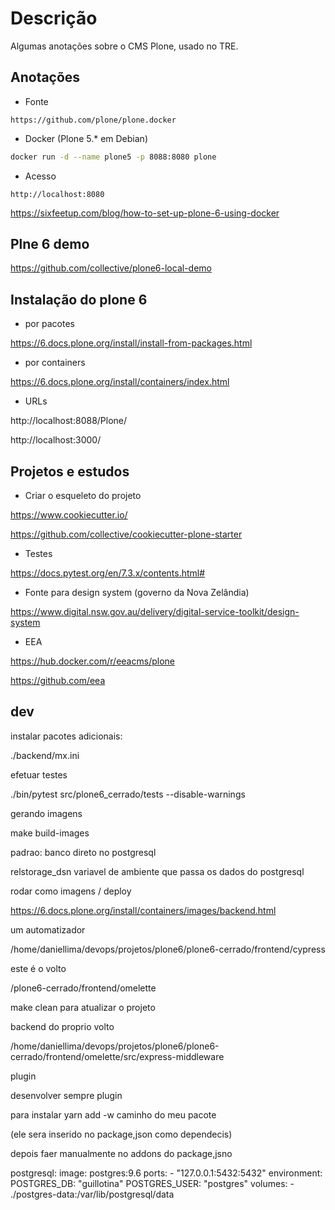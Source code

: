 # Descrição

Algumas anotações sobre o CMS Plone, usado no TRE.

## Anotações

- Fonte

```url
https://github.com/plone/plone.docker
```

- Docker (Plone 5.* em Debian)

```bash
docker run -d --name plone5 -p 8088:8080 plone
```

- Acesso

```url
http://localhost:8080
```

https://sixfeetup.com/blog/how-to-set-up-plone-6-using-docker

## Plne 6 demo

https://github.com/collective/plone6-local-demo

## Instalação do plone 6

- por pacotes

https://6.docs.plone.org/install/install-from-packages.html

- por containers

https://6.docs.plone.org/install/containers/index.html


- URLs

http://localhost:8088/Plone/

http://localhost:3000/

## Projetos e estudos

- Criar o esqueleto do projeto

https://www.cookiecutter.io/

https://github.com/collective/cookiecutter-plone-starter

- Testes

https://docs.pytest.org/en/7.3.x/contents.html#

- Fonte para design system (governo da Nova Zelândia)

https://www.digital.nsw.gov.au/delivery/digital-service-toolkit/design-system


- EEA

https://hub.docker.com/r/eeacms/plone

https://github.com/eea


##  dev

instalar pacotes adicionais:

./backend/mx.ini


efetuar testes

./bin/pytest src/plone6_cerrado/tests --disable-warnings

gerando imagens

make build-images

padrao: banco direto no postgresql


relstorage_dsn variavel de ambiente que passa os dados do postgresql

rodar como imagens / deploy

https://6.docs.plone.org/install/containers/images/backend.html


um automatizador


/home/daniellima/devops/projetos/plone6/plone6-cerrado/frontend/cypress

este é o volto

/plone6-cerrado/frontend/omelette

make clean para atualizar o projeto


backend do proprio volto

/home/daniellima/devops/projetos/plone6/plone6-cerrado/frontend/omelette/src/express-middleware

plugin

desenvolver sempre plugin

para instalar yarn add -w caminho do meu pacote

(ele sera inserido no package,json como dependecis)

depois faer manualmente no addons do package,jsno





postgresql:
  image: postgres:9.6
  ports:
    - "127.0.0.1:5432:5432"
  environment:
    POSTGRES_DB: "guillotina"
    POSTGRES_USER: "postgres"
  volumes:
    - ./postgres-data:/var/lib/postgresql/data